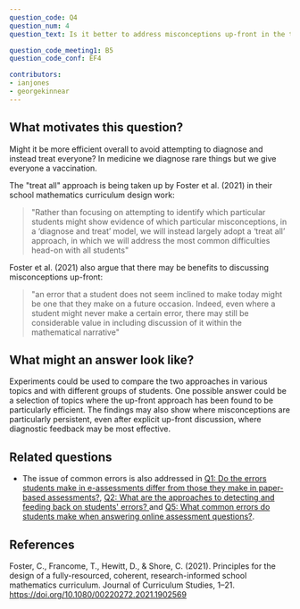 ```yaml
---
question_code: Q4 
question_num: 4 
question_text: Is it better to address misconceptions up-front in the teaching (e.g. by presenting example student work and asking "where is the mistake"), rather than trying to detect and give feedback in it after the mistake is made? 

question_code_meeting1: B5 
question_code_conf: EF4 

contributors: 
- ianjones
- georgekinnear
---
```


## What motivates this question?

Might it be more efficient overall to avoid attempting to diagnose and instead treat everyone? In medicine we diagnose rare things but we give everyone a vaccination.

The "treat all" approach is being taken up by Foster et al. (2021) in their school mathematics curriculum design work:

> "Rather than focusing on attempting to identify which particular students might show evidence of which particular misconceptions, in a ‘diagnose and treat’ model, we will instead largely adopt a ‘treat all’ approach, in which we will address the most common difficulties head-on with all students"

Foster et al. (2021) also argue that there may be benefits to discussing misconceptions up-front:

> "an error that a student does not seem inclined to make today might be one that they make on a future occasion. Indeed, even where a student might never make a certain error, there may still be considerable value in including discussion of it within the mathematical narrative"

## What might an answer look like?

Experiments could be used to compare the two approaches in various topics and with different groups of students. One possible answer could be a selection of topics where the up-front approach has been found to be particularly efficient. The findings may also show where misconceptions are particularly persistent, even after explicit up-front discussion, where diagnostic feedback may be most effective.

## Related questions

* The issue of common errors is also addressed in [Q1: Do the errors students make in e-assessments differ from those they make in paper-based assessments?](Q1), [Q2: What are the approaches to detecting and feeding back on students' errors? ](Q2) and [Q5: What common errors do students make when answering online assessment questions?](Q5).

## References

Foster, C., Francome, T., Hewitt, D., & Shore, C. (2021). Principles for the design of a fully-resourced, coherent, research-informed school mathematics curriculum. Journal of Curriculum Studies, 1–21. https://doi.org/10.1080/00220272.2021.1902569